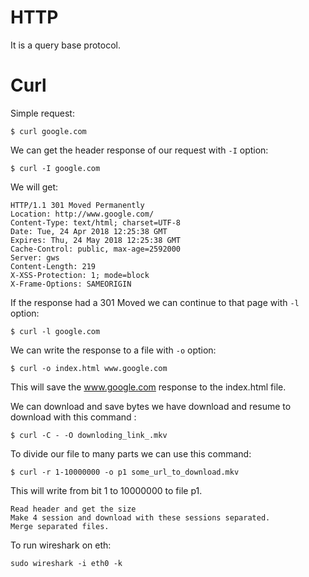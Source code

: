 # HTTP
It is a query base protocol.

# Curl
Simple request:
~~~
$ curl google.com
~~~

We can get the header response of our request with ```-I``` option:
~~~
$ curl -I google.com 
~~~ 
We will get:
~~~
HTTP/1.1 301 Moved Permanently
Location: http://www.google.com/
Content-Type: text/html; charset=UTF-8
Date: Tue, 24 Apr 2018 12:25:38 GMT
Expires: Thu, 24 May 2018 12:25:38 GMT
Cache-Control: public, max-age=2592000
Server: gws
Content-Length: 219
X-XSS-Protection: 1; mode=block
X-Frame-Options: SAMEORIGIN
~~~

If the response had a 301 Moved we can continue to that page with ```-l``` option:
~~~
$ curl -l google.com
~~~

We can write the response to a file with ```-o``` option:
~~~
$ curl -o index.html www.google.com
~~~
This will save the www.google.com response to the index.html file.


We can download and save bytes we have download and resume to download with this command :
~~~
$ curl -C - -O downloding_link_.mkv
~~~

To divide our file to many parts we can use this command: 
~~~
$ curl -r 1-10000000 -o p1 some_url_to_download.mkv
~~~
This will write from bit 1 to 10000000 to file p1.

~~~
Read header and get the size
Make 4 session and download with these sessions separated.
Merge separated files.
~~~

To run wireshark on eth:
~~~
sudo wireshark -i eth0 -k
~~~